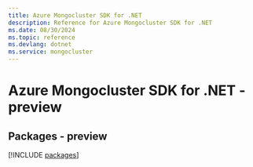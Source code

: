 ```yaml
---
title: Azure Mongocluster SDK for .NET
description: Reference for Azure Mongocluster SDK for .NET
ms.date: 08/30/2024
ms.topic: reference
ms.devlang: dotnet
ms.service: mongocluster
---
```

# Azure Mongocluster SDK for .NET - preview
## Packages - preview
[!INCLUDE [packages](mongocluster-index.md)]